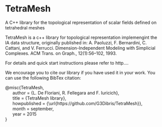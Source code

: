 # TetraMesh

A C++ library for the topological representation of scalar fields defined on tetrahedral meshes


TetraMesh is a c++ library for topological representation implemengint the IA data structure, originally published in:
A. Paoluzzi, F. Bernardini, C. Cattani, and V. Ferrucci. Dimension-Independent Modeling with Simplicial Complexes. ACM Trans. on Graph., 12(1):56–102, 1993.

For details and quick start instructions please refer to http....

We encourage you to cite our library if you have used it in your work. You can use the following BibTex citation:
<p>@misc{TetraMesh,</br>
  &nbsp;&nbsp;&nbsp;&nbsp;&nbsp; author       = {L. De Floriani, R. Fellegara and F. Iuricich},</br>
  &nbsp;&nbsp;&nbsp;&nbsp;&nbsp; title        = {TetraMesh library},</br>
  &nbsp;&nbsp;&nbsp;&nbsp;&nbsp; howpublished = {\url{https://github.com/G3Dibris/TetraMesh}},</br>
  &nbsp;&nbsp;&nbsp;&nbsp;&nbsp; month        = september,</br>
  &nbsp;&nbsp;&nbsp;&nbsp;&nbsp; year         = 2015</br>
}</p>
